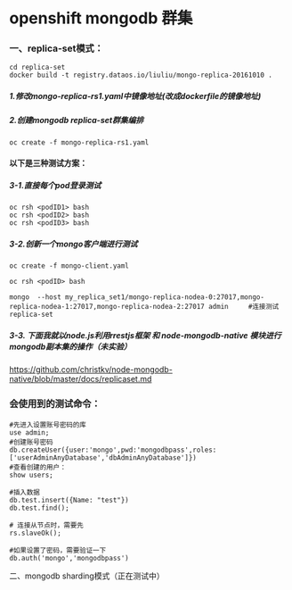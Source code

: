 # openshift mongodb 群集

### 一、replica-set模式：
```
cd replica-set
docker build -t registry.dataos.io/liuliu/mongo-replica-20161010 .
```
 
##### 1.修改mongo-replica-rs1.yaml中镜像地址(改成dockerfile的镜像地址)

##### 2.创建mongodb replica-set群集编排

```
oc create -f mongo-replica-rs1.yaml
```
#### 以下是三种测试方案：

##### 3-1.直接每个pod登录测试
```
oc rsh <podID1> bash
oc rsh <podID2> bash
oc rsh <podID3> bash
```

##### 3-2.创新一个mongo客户端进行测试
```
oc create -f mongo-client.yaml

oc rsh <podID> bash

mongo  --host my_replica_set1/mongo-replica-nodea-0:27017,mongo-replica-nodea-1:27017,mongo-replica-nodea-2:27017 admin     #连接测试replica-set
```

##### 3-3. 下面我就以node.js利用rrestjs框架 和 node-mongodb-native 模块进行mongodb副本集的操作（未实验）

https://github.com/christkv/node-mongodb-native/blob/master/docs/replicaset.md


### 会使用到的测试命令：

```
#先进入设置账号密码的库
use admin;
#创建账号密码
db.createUser({user:'mongo',pwd:'mongodbpass',roles:['userAdminAnyDatabase','dbAdminAnyDatabase']})
#查看创建的用户：
show users;

#插入数据
db.test.insert({Name: "test"})
db.test.find();

# 连接从节点时，需要先
rs.slaveOk();

#如果设置了密码，需要验证一下
db.auth('mongo','mongodbpass')

```

二、mongodb sharding模式（正在测试中）

